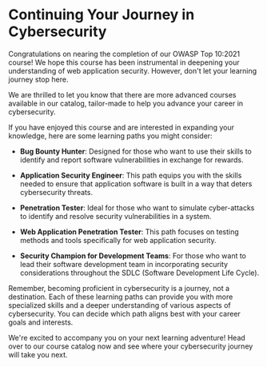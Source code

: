 # Continuing Your Journey in Cybersecurity

Congratulations on nearing the completion of our OWASP Top 10:2021 course! We hope this course has been instrumental in deepening your understanding of web application security. However, don't let your learning journey stop here.

We are thrilled to let you know that there are more advanced courses available in our catalog, tailor-made to help you advance your career in cybersecurity.

If you have enjoyed this course and are interested in expanding your knowledge, here are some learning paths you might consider:

- **Bug Bounty Hunter**: Designed for those who want to use their skills to identify and report software vulnerabilities in exchange for rewards.

- **Application Security Engineer**: This path equips you with the skills needed to ensure that application software is built in a way that deters cybersecurity threats.

- **Penetration Tester**: Ideal for those who want to simulate cyber-attacks to identify and resolve security vulnerabilities in a system.

- **Web Application Penetration Tester**: This path focuses on testing methods and tools specifically for web application security.

- **Security Champion for Development Teams**: For those who want to lead their software development team in incorporating security considerations throughout the SDLC (Software Development Life Cycle).

Remember, becoming proficient in cybersecurity is a journey, not a destination. Each of these learning paths can provide you with more specialized skills and a deeper understanding of various aspects of cybersecurity. You can decide which path aligns best with your career goals and interests. 

We're excited to accompany you on your next learning adventure! Head over to our course catalog now and see where your cybersecurity journey will take you next.